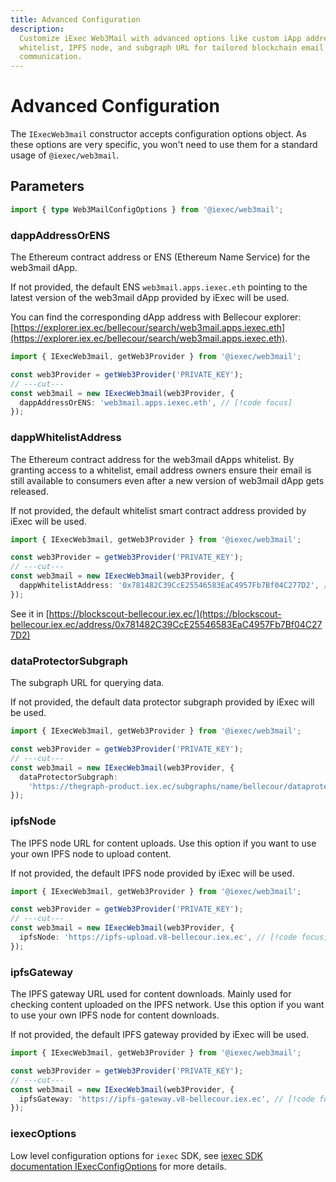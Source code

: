 ```yaml
---
title: Advanced Configuration
description:
  Customize iExec Web3Mail with advanced options like custom iApp address, iApp
  whitelist, IPFS node, and subgraph URL for tailored blockchain email
  communication.
---
```


# Advanced Configuration

The `IExecWeb3mail` constructor accepts configuration options object. As these
options are very specific, you won't need to use them for a standard usage of
`@iexec/web3mail`.

## Parameters

```ts twoslash
import { type Web3MailConfigOptions } from '@iexec/web3mail';
```

### dappAddressOrENS

The Ethereum contract address or ENS (Ethereum Name Service) for the web3mail
dApp.

If not provided, the default ENS `web3mail.apps.iexec.eth` pointing to the
latest version of the web3mail dApp provided by iExec will be used.

You can find the corresponding dApp address with Bellecour explorer:
[https://explorer.iex.ec/bellecour/search/web3mail.apps.iexec.eth](https://explorer.iex.ec/bellecour/search/web3mail.apps.iexec.eth).

```ts twoslash
import { IExecWeb3mail, getWeb3Provider } from '@iexec/web3mail';

const web3Provider = getWeb3Provider('PRIVATE_KEY');
// ---cut---
const web3mail = new IExecWeb3mail(web3Provider, {
  dappAddressOrENS: 'web3mail.apps.iexec.eth', // [!code focus]
});
```

### dappWhitelistAddress

The Ethereum contract address for the web3mail dApps whitelist. By granting
access to a whitelist, email address owners ensure their email is still
available to consumers even after a new version of web3mail dApp gets released.

If not provided, the default whitelist smart contract address provided by iExec
will be used.

```ts twoslash
import { IExecWeb3mail, getWeb3Provider } from '@iexec/web3mail';

const web3Provider = getWeb3Provider('PRIVATE_KEY');
// ---cut---
const web3mail = new IExecWeb3mail(web3Provider, {
  dappWhitelistAddress: '0x781482C39CcE25546583EaC4957Fb7Bf04C277D2', // [!code focus]
});
```

See it in
[https://blockscout-bellecour.iex.ec/](https://blockscout-bellecour.iex.ec/address/0x781482C39CcE25546583EaC4957Fb7Bf04C277D2)

### dataProtectorSubgraph

The subgraph URL for querying data.

If not provided, the default data protector subgraph provided by iExec will be
used.

```ts twoslash
import { IExecWeb3mail, getWeb3Provider } from '@iexec/web3mail';

const web3Provider = getWeb3Provider('PRIVATE_KEY');
// ---cut---
const web3mail = new IExecWeb3mail(web3Provider, {
  dataProtectorSubgraph:
    'https://thegraph-product.iex.ec/subgraphs/name/bellecour/dataprotector', // [!code focus]
});
```

### ipfsNode

The IPFS node URL for content uploads. Use this option if you want to use your
own IPFS node to upload content.

If not provided, the default IPFS node provided by iExec will be used.

```ts twoslash
import { IExecWeb3mail, getWeb3Provider } from '@iexec/web3mail';

const web3Provider = getWeb3Provider('PRIVATE_KEY');
// ---cut---
const web3mail = new IExecWeb3mail(web3Provider, {
  ipfsNode: 'https://ipfs-upload.v8-bellecour.iex.ec', // [!code focus]
});
```

### ipfsGateway

The IPFS gateway URL used for content downloads. Mainly used for checking
content uploaded on the IPFS network. Use this option if you want to use your
own IPFS node for content downloads.

If not provided, the default IPFS gateway provided by iExec will be used.

```ts twoslash
import { IExecWeb3mail, getWeb3Provider } from '@iexec/web3mail';

const web3Provider = getWeb3Provider('PRIVATE_KEY');
// ---cut---
const web3mail = new IExecWeb3mail(web3Provider, {
  ipfsGateway: 'https://ipfs-gateway.v8-bellecour.iex.ec', // [!code focus]
});
```

### iexecOptions

Low level configuration options for `iexec` SDK, see
[iexec SDK documentation IExecConfigOptions](https://github.com/iExecBlockchainComputing/iexec-sdk/blob/master/docs/interfaces/IExecConfigOptions.md)
for more details.
